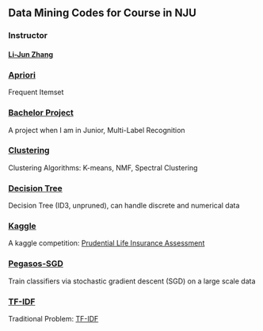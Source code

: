 ## Data Mining Codes for Course in NJU

### Instructor

#### [Li-Jun Zhang](http://cs.nju.edu.cn/zlj/)

### [Apriori](./Apriori)

Frequent Itemset

### [Bachelor Project](./BachelorProject)

A project when I am in Junior, Multi-Label Recognition

### [Clustering](./Clustering)

Clustering Algorithms: K-means, NMF, Spectral Clustering

### [Decision Tree](./DecisionTree)

Decision Tree (ID3, unpruned), can handle discrete and numerical data

### [Kaggle](./Kaggle)

A kaggle competition: [Prudential Life Insurance Assessment](https://www.kaggle.com/c/prudential-life-insurance-assessment)

### [Pegasos-SGD](./Pegasos-SGD)

Train classifiers via stochastic gradient descent (SGD) on a large scale data

### [TF-IDF](./TF-IDF)

Traditional Problem: [TF-IDF](https://en.wikipedia.org/wiki/Tf%E2%80%93idf)

